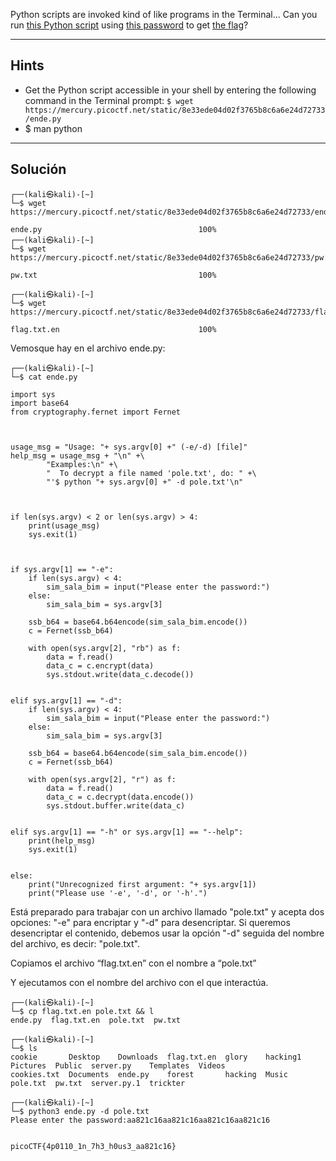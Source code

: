 Python scripts are invoked kind of like programs in the Terminal... Can you run [this Python script](https://mercury.picoctf.net/static/8e33ede04d02f3765b8c6a6e24d72733/ende.py) using [this password](https://mercury.picoctf.net/static/8e33ede04d02f3765b8c6a6e24d72733/pw.txt) to get [the flag](https://mercury.picoctf.net/static/8e33ede04d02f3765b8c6a6e24d72733/flag.txt.en)?
__________
## Hints
* Get the Python script accessible in your shell by entering the following command in the Terminal prompt: `$ wget https://mercury.picoctf.net/static/8e33ede04d02f3765b8c6a6e24d72733/ende.py`
* $ man python
______________________________

## Solución

```
┌──(kali㉿kali)-[~]
└─$ wget https://mercury.picoctf.net/static/8e33ede04d02f3765b8c6a6e24d72733/ende.py    

ende.py                                   100%
┌──(kali㉿kali)-[~]
└─$ wget https://mercury.picoctf.net/static/8e33ede04d02f3765b8c6a6e24d72733/pw.txt 

pw.txt                                    100%

┌──(kali㉿kali)-[~]
└─$ wget https://mercury.picoctf.net/static/8e33ede04d02f3765b8c6a6e24d72733/flag.txt.en

flag.txt.en                               100%

```
Vemosque hay en el archivo ende.py:


```
┌──(kali㉿kali)-[~]
└─$ cat ende.py    

import sys
import base64
from cryptography.fernet import Fernet



usage_msg = "Usage: "+ sys.argv[0] +" (-e/-d) [file]"
help_msg = usage_msg + "\n" +\
        "Examples:\n" +\
        "  To decrypt a file named 'pole.txt', do: " +\
        "'$ python "+ sys.argv[0] +" -d pole.txt'\n"



if len(sys.argv) < 2 or len(sys.argv) > 4:
    print(usage_msg)
    sys.exit(1)



if sys.argv[1] == "-e":
    if len(sys.argv) < 4:
        sim_sala_bim = input("Please enter the password:")
    else:
        sim_sala_bim = sys.argv[3]

    ssb_b64 = base64.b64encode(sim_sala_bim.encode())
    c = Fernet(ssb_b64)

    with open(sys.argv[2], "rb") as f:
        data = f.read()
        data_c = c.encrypt(data)
        sys.stdout.write(data_c.decode())


elif sys.argv[1] == "-d":
    if len(sys.argv) < 4:
        sim_sala_bim = input("Please enter the password:")
    else:
        sim_sala_bim = sys.argv[3]

    ssb_b64 = base64.b64encode(sim_sala_bim.encode())
    c = Fernet(ssb_b64)

    with open(sys.argv[2], "r") as f:
        data = f.read()
        data_c = c.decrypt(data.encode())
        sys.stdout.buffer.write(data_c)


elif sys.argv[1] == "-h" or sys.argv[1] == "--help":
    print(help_msg)
    sys.exit(1)


else:
    print("Unrecognized first argument: "+ sys.argv[1])
    print("Please use '-e', '-d', or '-h'.")
```

Está preparado para trabajar con un archivo llamado "pole.txt" y acepta dos opciones: "-e" para encriptar y "-d" para desencriptar. Si queremos desencriptar el contenido, debemos usar la opción "-d" seguida del nombre del archivo, es decir: "pole.txt".

Copiamos el archivo “flag.txt.en” con el nombre a “pole.txt”

Y ejecutamos con el nombre del archivo con el que interactúa.

```
┌──(kali㉿kali)-[~]
└─$ cp flag.txt.en pole.txt && l
ende.py  flag.txt.en  pole.txt  pw.txt

┌──(kali㉿kali)-[~]
└─$ ls   
cookie       Desktop    Downloads  flag.txt.en  glory    hacking1  Pictures  Public  server.py    Templates  Videos
cookies.txt  Documents  ende.py    forest       hacking  Music     pole.txt  pw.txt  server.py.1  trickter

┌──(kali㉿kali)-[~]
└─$ python3 ende.py -d pole.txt
Please enter the password:aa821c16aa821c16aa821c16aa821c16


picoCTF{4p0110_1n_7h3_h0us3_aa821c16}
